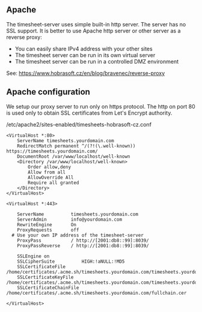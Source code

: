 ## Apache

The timesheet-server uses simple built-in http server. The server has no SSL support.
It is better to use Apache http server or other server as a reverse proxy:

- You can easily share IPv4 address with your other sites
- The timesheet server can be run in its own virtual server
- The timesheet server can be run in a controlled DMZ environment

See:
https://www.hobrasoft.cz/en/blog/bravenec/reverse-proxy

## Apache configuration

We setup our proxy server to run only on https protocol. The http on port 80
is used only to obtain SSL certificates from Let's Encrypt authority.

/etc/apache2/sites-enabled/timesheets-hobrasoft-cz.conf

    <VirtualHost *:80>
        ServerName timesheets.yourdomain.com
        RedirectMatch permanent ^/(?!(\.well-known)) https://timesheets.yourdomain.com/
        DocumentRoot /var/www/localhost/well-known
        <Directory /var/www/localhost/well-known>
            Order allow,deny
            Allow from all
            AllowOverride All
            Require all granted
        </Directory>
    </VirtualHost>

    <VirtualHost *:443>

        ServerName          timesheets.yourdomain.com
        ServerAdmin         info@yourdomain.com
        RewriteEngine       On
        ProxyRequests       off
      # Use your own IP address of the timesheet-server
        ProxyPass           / http://[2001:db8::99]:8039/
        ProxyPassReverse    / http://[2001:db8::99]:8039/

        SSLEngine on
        SSLCipherSuite          HIGH:!aNULL:!MD5
        SSLCertificateFile      /home/certificates/.acme.sh/timesheets.yourdomain.com/timesheets.yourdomain.com.cer
        SSLCertificateKeyFile   /home/certificates/.acme.sh/timesheets.yourdomain.com/timesheets.yourdomain.com.key
        SSLCertificateChainFile /home/certificates/.acme.sh/timesheets.yourdomain.com/fullchain.cer

    </VirtualHost>



